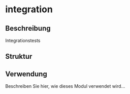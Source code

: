 ﻿# integration

## Beschreibung
Integrationstests

## Struktur


## Verwendung
Beschreiben Sie hier, wie dieses Modul verwendet wird...
